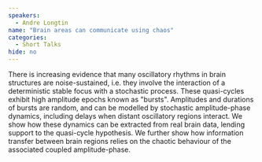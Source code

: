 ```yaml
---
speakers:
  - Andre Longtin
name: "Brain areas can communicate using chaos"
categories:
  - Short Talks
hide: no
---
```

There is increasing evidence that many oscillatory rhythms in brain structures are noise-sustained, i.e. they involve the interaction of a deterministic stable focus with a stochastic process. These quasi-cycles exhibit high amplitude epochs known as "bursts". Amplitudes and durations of bursts are random, and can be modelled by stochastic amplitude-phase dynamics, including delays when distant oscillatory regions interact. We show how these dynamics can be extracted from real brain data, lending support to the quasi-cycle hypothesis. We further show how information transfer between brain regions relies on the chaotic behaviour of the associated coupled amplitude-phase.
